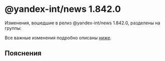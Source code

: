# @yandex-int/news 1.842.0

<!-- ЧЕЛОВЕЧЕСКОЕ ВСТУПЛЕНИЕ -->

Изменения, вошедшие в релиз @yandex-int/news 1.842.0, разделены на группы:

Все важные изменения подробно описаны [ниже](#Пояснения).

## Пояснения

